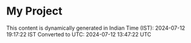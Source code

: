 # My Project

This content is dynamically generated in Indian Time (IST): 2024-07-12 19:17:22 IST
Converted to UTC: 2024-07-12 13:47:22 UTC
